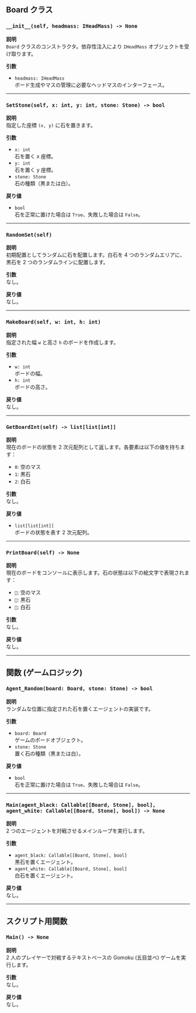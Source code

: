 

## Board クラス

### `__init__(self, headmass: IHeadMass) -> None`
**説明**  
`Board` クラスのコンストラクタ。依存性注入により `IHeadMass` オブジェクトを受け取ります。

**引数**  
- `headmass: IHeadMass`  
  ボード生成やマスの管理に必要なヘッドマスのインターフェース。

---

### `SetStone(self, x: int, y: int, stone: Stone) -> bool`
**説明**  
指定した座標 `(x, y)` に石を置きます。

**引数**  
- `x: int`  
  石を置く x 座標。
- `y: int`  
  石を置く y 座標。
- `stone: Stone`  
  石の種類（黒または白）。

**戻り値**  
- `bool`  
  石を正常に置けた場合は `True`、失敗した場合は `False`。

---

### `RandomSet(self)`
**説明**  
初期配置としてランダムに石を配置します。白石を 4 つのランダムエリアに、黒石を 2 つのランダムラインに配置します。

**引数**  
なし。

**戻り値**  
なし。

---

### `MakeBoard(self, w: int, h: int)`
**説明**  
指定された幅 `w` と高さ `h` のボードを作成します。

**引数**  
- `w: int`  
  ボードの幅。
- `h: int`  
  ボードの高さ。

**戻り値**  
なし。

---

### `GetBoardInt(self) -> list[list[int]]`
**説明**  
現在のボードの状態を 2 次元配列として返します。各要素は以下の値を持ちます：
- `0`: 空のマス
- `1`: 黒石
- `2`: 白石

**引数**  
なし。

**戻り値**  
- `list[list[int]]`  
  ボードの状態を表す 2 次元配列。

---

### `PrintBoard(self) -> None`
**説明**  
現在のボードをコンソールに表示します。石の状態は以下の絵文字で表現されます：
- `🔳`: 空のマス
- `🔴`: 黒石
- `🔵`: 白石

**引数**  
なし。

**戻り値**  
なし。

---

## 関数 (ゲームロジック)

### `Agent_Random(board: Board, stone: Stone) -> bool`
**説明**  
ランダムな位置に指定された石を置くエージェントの実装です。

**引数**  
- `board: Board`  
  ゲームのボードオブジェクト。
- `stone: Stone`  
  置く石の種類（黒または白）。

**戻り値**  
- `bool`  
  石を正常に置けた場合は `True`、失敗した場合は `False`。

---

### `Main(agent_black: Callable[[Board, Stone], bool], agent_white: Callable[[Board, Stone], bool]) -> None`
**説明**  
2 つのエージェントを対戦させるメインループを実行します。

**引数**  
- `agent_black: Callable[[Board, Stone], bool]`  
  黒石を置くエージェント。
- `agent_white: Callable[[Board, Stone], bool]`  
  白石を置くエージェント。

**戻り値**  
なし。

---

## スクリプト用関数

### `Main() -> None`
**説明**  
2 人のプレイヤーで対戦するテキストベースの Gomoku (五目並べ) ゲームを実行します。

**引数**  
なし。

**戻り値**  
なし。

